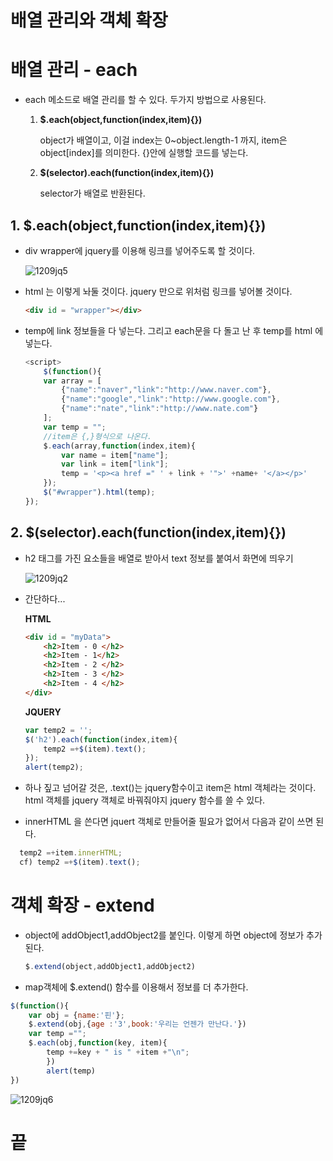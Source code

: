 # 배열 관리와 객체 확장

# 배열 관리 - each 

- each 메소드로 배열 관리를 할 수 있다. 두가지 방법으로 사용된다. 

  1. **$.each(object,function(index,item){})** 

     object가 배열이고, 이걸 index는 0~object.length-1 까지, item은 object[index]를 의미한다. {}안에 실행할 코드를 넣는다.

  2. **$(selector).each(function(index,item){})**

     selector가 배열로 반환된다.


## **1. $.each(object,function(index,item){})**

- div wrapper에 jquery를 이용해 링크를 넣어주도록 할 것이다.

  ![1209jq5](https://user-images.githubusercontent.com/37058233/102010856-14ddf500-3d84-11eb-8bf6-7951697c5fe1.JPG)

- html 는 이렇게 놔둘 것이다. jquery 만으로 위처럼 링크를 넣어볼 것이다.

  ```html
  <div id = "wrapper"></div>
  ```

- temp에 link 정보들을 다 넣는다. 그리고 each문을 다 돌고 난 후 temp를 html 에 넣는다. 

  ```javascript
  <script>
      $(function(){
      var array = [
          {"name":"naver","link":"http://www.naver.com"},
          {"name":"google","link":"http://www.google.com"},
          {"name":"nate","link":"http://www.nate.com"}
      ];
      var temp = "";
      //item은 {,}형식으로 나온다. 
      $.each(array,function(index,item){
          var name = item["name"];
          var link = item["link"];
          temp = '<p><a href =" ' + link + '">' +name+ '</a></p>'
      }); 
      $("#wrapper").html(temp);
  });
  ```

## 2. **$(selector).each(function(index,item){})**

- h2 태그를 가진 요소들을 배열로 받아서  text 정보를 붙여서 화면에 띄우기

  ![1209jq2](https://user-images.githubusercontent.com/37058233/102006031-eac70b80-3d60-11eb-8742-dbf66a7ab7a3.JPG)

- 간단하다... 

  **HTML**

  ```html
  <div id = "myData">
      <h2>Item - 0 </h2>
      <h2>Item - 1</h2>
      <h2>Item - 2 </h2>
      <h2>Item - 3 </h2>
      <h2>Item - 4 </h2>
  </div>
  ```

  **JQUERY**

  ```javascript
  var temp2 = '';
  $('h2').each(function(index,item){
      temp2 =+$(item).text();
  });
  alert(temp2);
  ```

- 하나 짚고 넘어갈 것은, .text()는 jquery함수이고 item은 html 객체라는 것이다. html 객체를 jquery 객체로 바꿔줘야지 jquery 함수를 쓸 수 있다. 

- innerHTML 을 쓴다면 jquert 객체로 만들어줄 필요가 없어서 다음과 같이 쓰면 된다. 
  
```javascript
  temp2 =+item.innerHTML;
  cf) temp2 =+$(item).text(); 
```

# 객체 확장 - extend

- object에 addObject1,addObject2를 붙인다. 이렇게 하면 object에 정보가 추가된다.

  ```javascript
  $.extend(object,addObject1,addObject2)
  ```

- map객체에 $.extend() 함수를 이용해서  정보를 더 추가한다.

```javascript
$(function(){
	var obj = {name:'핀'};
	$.extend(obj,{age :'3',book:'우리는 언젠가 만난다.'})
	var temp ="";
	$.each(obj,function(key, item){
		temp +=key + " is " +item +"\n";
		})
		alert(temp)
})
```

![1209jq6](https://user-images.githubusercontent.com/37058233/102011658-00e8c200-3d89-11eb-88bf-db3739eef043.JPG)

# 끝